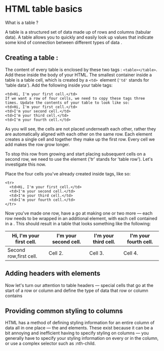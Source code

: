 # HTML table basics #
What is a table ?

A table is a structured set of data made up of rows and columns (tabular data). A table allows you to quickly and easily look up values that indicate some kind of connection between different types of data .

## Creating a table : ##
The content of every table is enclosed by these two tags : `<table></table>`. Add these inside the body of your HTML.
The smallest container inside a table is a table cell, which is created by a `<td> `element (`'td'` stands for 'table data'). Add the following inside your table tags:
````
<td>Hi, I'm your first cell.</td>
If we want a row of four cells, we need to copy these tags three times. Update the contents of your table to look like so:
<td>Hi, I'm your first cell.</td>
<td>I'm your second cell.</td>
<td>I'm your third cell.</td>
<td>I'm your fourth cell.</td>
````
As you will see, the cells are not placed underneath each other, rather they are automatically aligned with each other on the same row. Each <td> element creates a single cell and together they make up the first row. Every cell we add makes the row grow longer.

To stop this row from growing and start placing subsequent cells on a second row, we need to use the <tr> element ('tr' stands for 'table row'). Let's investigate this now.

Place the four cells you've already created inside <tr> tags, like so:
```
<tr>
  <td>Hi, I'm your first cell.</td>
  <td>I'm your second cell.</td>
  <td>I'm your third cell.</td>
  <td>I'm your fourth cell.</td>
</tr>
````
Now you've made one row, have a go at making one or two more — each row needs to be wrapped in an additional <tr> element, with each cell contained in a <td>.
This should result in a table that looks something like the following:

Hi, I'm your first cell. | I'm your second cell.| I'm your third cell.|I'm your fourth cell.
----|---|----|----
Second row,first cell.|	Cell 2.	|Cell 3.|	Cell 4.

## Adding headers with <th> elements ##
Now let's turn our attention to table headers — special cells that go at the start of a row or column and define the type of data that row or column contains

## Providing common styling to columns ##
 HTML has a method of defining styling information for an entire column of data all in one place — the <col> and <colgroup> elements. These exist because it can be a bit annoying and inefficient having to specify styling on columns — you generally have to specify your styling information on every <td> or <th> in the column, or use a complex selector such as :nth-child.
